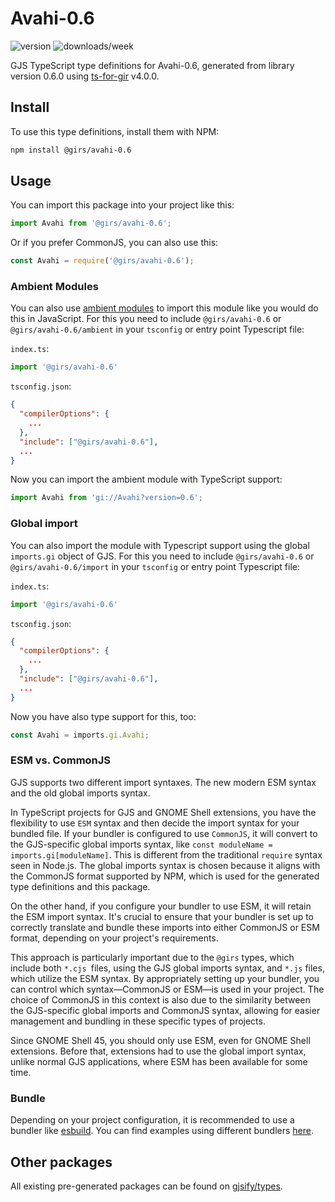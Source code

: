 
# Avahi-0.6

![version](https://img.shields.io/npm/v/@girs/avahi-0.6)
![downloads/week](https://img.shields.io/npm/dw/@girs/avahi-0.6)


GJS TypeScript type definitions for Avahi-0.6, generated from library version 0.6.0 using [ts-for-gir](https://github.com/gjsify/ts-for-gir) v4.0.0.


## Install

To use this type definitions, install them with NPM:
```bash
npm install @girs/avahi-0.6
```

## Usage

You can import this package into your project like this:
```ts
import Avahi from '@girs/avahi-0.6';
```

Or if you prefer CommonJS, you can also use this:
```ts
const Avahi = require('@girs/avahi-0.6');
```

### Ambient Modules

You can also use [ambient modules](https://github.com/gjsify/ts-for-gir/tree/main/packages/cli#ambient-modules) to import this module like you would do this in JavaScript.
For this you need to include `@girs/avahi-0.6` or `@girs/avahi-0.6/ambient` in your `tsconfig` or entry point Typescript file:

`index.ts`:
```ts
import '@girs/avahi-0.6'
```

`tsconfig.json`:
```json
{
  "compilerOptions": {
    ...
  },
  "include": ["@girs/avahi-0.6"],
  ...
}
```

Now you can import the ambient module with TypeScript support: 

```ts
import Avahi from 'gi://Avahi?version=0.6';
```

### Global import

You can also import the module with Typescript support using the global `imports.gi` object of GJS.
For this you need to include `@girs/avahi-0.6` or `@girs/avahi-0.6/import` in your `tsconfig` or entry point Typescript file:

`index.ts`:
```ts
import '@girs/avahi-0.6'
```

`tsconfig.json`:
```json
{
  "compilerOptions": {
    ...
  },
  "include": ["@girs/avahi-0.6"],
  ...
}
```

Now you have also type support for this, too:

```ts
const Avahi = imports.gi.Avahi;
```


### ESM vs. CommonJS

GJS supports two different import syntaxes. The new modern ESM syntax and the old global imports syntax.

In TypeScript projects for GJS and GNOME Shell extensions, you have the flexibility to use `ESM` syntax and then decide the import syntax for your bundled file. If your bundler is configured to use `CommonJS`, it will convert to the GJS-specific global imports syntax, like `const moduleName = imports.gi[moduleName]`. This is different from the traditional `require` syntax seen in Node.js. The global imports syntax is chosen because it aligns with the CommonJS format supported by NPM, which is used for the generated type definitions and this package.

On the other hand, if you configure your bundler to use ESM, it will retain the ESM import syntax. It's crucial to ensure that your bundler is set up to correctly translate and bundle these imports into either CommonJS or ESM format, depending on your project's requirements.

This approach is particularly important due to the `@girs` types, which include both `*.cjs `files, using the GJS global imports syntax, and `*.js` files, which utilize the ESM syntax. By appropriately setting up your bundler, you can control which syntax—CommonJS or ESM—is used in your project. The choice of CommonJS in this context is also due to the similarity between the GJS-specific global imports and CommonJS syntax, allowing for easier management and bundling in these specific types of projects.

Since GNOME Shell 45, you should only use ESM, even for GNOME Shell extensions. Before that, extensions had to use the global import syntax, unlike normal GJS applications, where ESM has been available for some time.

### Bundle

Depending on your project configuration, it is recommended to use a bundler like [esbuild](https://esbuild.github.io/). You can find examples using different bundlers [here](https://github.com/gjsify/ts-for-gir/tree/main/examples).

## Other packages

All existing pre-generated packages can be found on [gjsify/types](https://github.com/gjsify/types).

